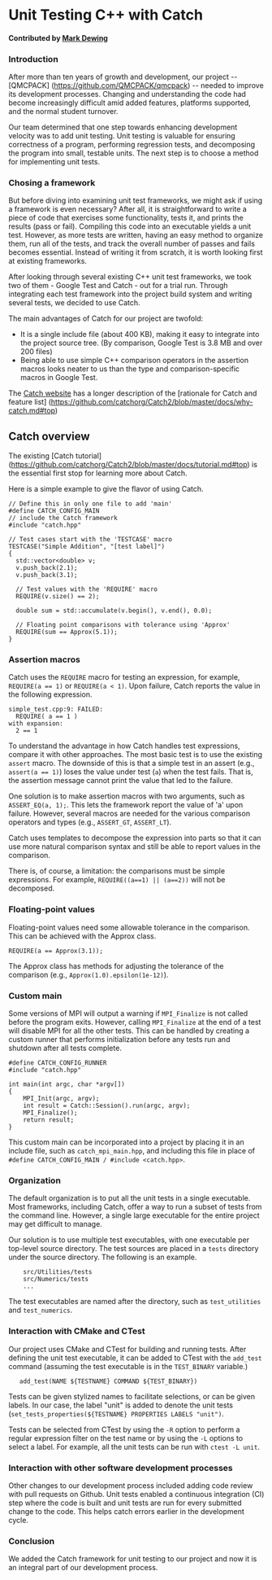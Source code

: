 # Unit Testing C++ with Catch

#### Contributed by [Mark Dewing](https://github.com/markdewing)

### Introduction

After more than ten years of growth and development, our project -- [QMCPACK] (https://github.com/QMCPACK/qmcpack) -- needed to improve its development processes.
Changing and understanding the code had become increasingly difficult amid added features,
platforms supported, and the normal student turnover.

Our team determined that one step towards enhancing development velocity was to add unit testing.
Unit testing is valuable for ensuring correctness of a program, performing regression tests, and decomposing the program into small, testable units.
The next step is to choose a method for implementing unit tests.

### Chosing a framework

But before diving into examining unit test frameworks, we might ask if using a framework is even necessary?
After all, it is straightforward to write a piece of code that exercises some functionality, tests it, and prints the results (pass or fail).
Compiling this code into an executable yields a unit test.
However, as more tests are written, having an easy method to organize them, run all of the tests, and track the overall number of passes and fails becomes essential.
Instead of writing it from scratch, it is worth looking first at existing frameworks.

After looking through several existing C++ unit test frameworks, we took two of them - Google Test and Catch - out for a trial run.
Through integrating each test framework into the project build system and
writing several tests, we decided to use Catch.

The main advantages of Catch for our project are twofold:

 * It is a single include file (about 400 KB), making it easy to integrate into the project source tree. (By comparison, Google Test is 3.8 MB and over 200 files)
 * Being able to use simple C++ comparison operators in the assertion macros looks neater to us than the type and comparison-specific macros in Google Test.


The [Catch website](https://github.com/catchorg/Catch2) has a longer description of the [rationale for Catch and feature list] (https://github.com/catchorg/Catch2/blob/master/docs/why-catch.md#top)


## Catch overview

The existing [Catch tutorial] (https://github.com/catchorg/Catch2/blob/master/docs/tutorial.md#top) is the essential first stop for learning more about Catch.

Here is a simple example to give the flavor of using Catch.
```
// Define this in only one file to add 'main'
#define CATCH_CONFIG_MAIN
// include the Catch framework
#include "catch.hpp"

// Test cases start with the 'TESTCASE' macro
TESTCASE("Simple Addition", "[test label]")
{
  std::vector<double> v;
  v.push_back(2.1);
  v.push_back(3.1);

  // Test values with the 'REQUIRE' macro
  REQUIRE(v.size() == 2);

  double sum = std::accumulate(v.begin(), v.end(), 0.0);

  // Floating point comparisons with tolerance using 'Approx'
  REQUIRE(sum == Approx(5.1));
}
```

### Assertion macros

Catch uses the `REQUIRE` macro for testing an expression, for example, `REQUIRE(a == 1)` or `REQUIRE(a < 1)`.
Upon failure, Catch reports the value in the following expression.
```
simple_test.cpp:9: FAILED:
  REQUIRE( a == 1 )
with expansion:
  2 == 1
```
To understand the advantage in how Catch handles test expressions, compare it with other approaches. The most basic test is to use the existing `assert` macro.  The downside of this is that a simple test in an assert (e.g., `assert(a == 1)`) loses the value under test (`a`) when the test fails. That is, the assertion message cannot print the value that led to the failure.

One solution is to make assertion macros with two arguments, such as `ASSERT_EQ(a, 1);`. This lets the framework report the value of 'a' upon failure.  However, several macros are needed for the various comparison operators and types (e.g., `ASSERT_GT`, `ASSERT_LT`).

Catch uses templates to decompose the expression into parts so that it can use more natural comparison syntax and still be able to report values in the comparison.

There is, of course, a limitation: the comparisons must be simple expressions. For example, `REQUIRE((a==1) || (a==2))` will not be decomposed.

### Floating-point values

Floating-point values need some allowable tolerance in the comparison. This can be achieved with the Approx class.

```
REQUIRE(a == Approx(3.1));
```
The Approx class has methods for adjusting the tolerance of the comparison (e.g., `Approx(1.0).epsilon(1e-12)`).

### Custom main

Some versions of MPI will output a warning if `MPI_Finalize` is not called before the program exits. However, calling `MPI_Finalize` at the end of a test will disable MPI for all the other tests. This can be handled by creating a custom runner that performs initialization before any tests run and shutdown after all tests complete.
```
#define CATCH_CONFIG_RUNNER
#include "catch.hpp"

int main(int argc, char *argv[])
{
    MPI_Init(argc, argv);
    int result = Catch::Session().run(argc, argv);
    MPI_Finalize();
    return result;
}

```
This custom main can be incorporated into a project by placing it in an include file, such as `catch_mpi_main.hpp`, and including this file in place of `#define CATCH_CONFIG_MAIN / #include <catch.hpp>`.



### Organization

The default organization is to put all the unit tests in a single executable. Most frameworks, including Catch, offer a way to run a subset of tests from the command line. However, a single large executable for the entire project may get difficult to manage.

Our solution is to use multiple test executables, with one executable per top-level source directory. The test sources are placed in a `tests` directory under the source directory. The following is an example.

 ```
     src/Utilities/tests
     src/Numerics/tests
     ...
```

The test executables are named after the directory, such as `test_utilities` and `test_numerics`.


### Interaction with CMake and CTest

Our project uses CMake and CTest for building and running tests. After defining the unit test executable, it can be added to CTest with the `add_test` command (assuming the test executable is in the `TEST_BINARY` variable.)
```
   add_test(NAME ${TESTNAME} COMMAND ${TEST_BINARY})
```

Tests can be given stylized names to facilitate selections, or can be given labels. In our case, the label "unit" is added to denote the unit tests (`set_tests_properties(${TESTNAME} PROPERTIES LABELS "unit")`.

Tests can be selected from CTest by using the `-R` option to perform a regular expression filter on the test name or by using the `-L` options to select a label. For example, all the unit tests can be run with `ctest -L unit`.


### Interaction with other software development processes
Other changes to our development process included adding code review with pull requests on Github.
Unit tests enabled a continuous integration (CI) step where the code is built and unit tests are run for every submitted change to the code.  This helps catch errors earlier in the development cycle.

### Conclusion
We added the Catch framework for unit testing to our project and now it is an integral part of our development process.


<!---
Publish: preview
Categories: reliability
Topics: testing, reliability
Tags: bssw-article
Level: 2
Prerequisites: defaults
Aggregate: none
--->

